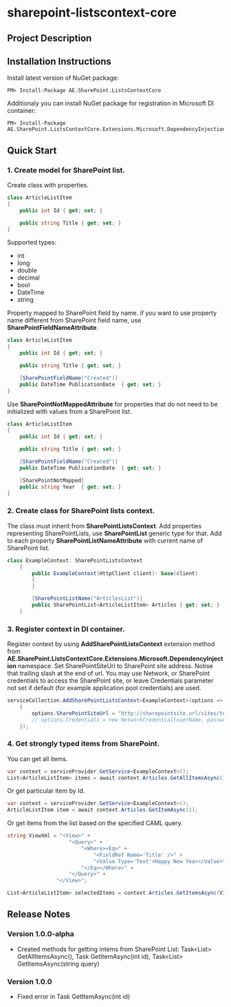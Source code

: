 # sharepoint-listscontext-core

## Project Description


## Installation Instructions

Install latest version of NuGet package:
```
PM> Install-Package AE.SharePoint.ListsContextCore
```

Additionaly you can install NuGet package for registration in Microsoft DI container:
```
PM> Install-Package AE.SharePoint.ListsContextCore.Extensions.Microsoft.DependencyInjection
```

## Quick Start

### 1. Create model for SharePoint list.

Create class with properties.

```csharp
class ArticleListItem
{        
    public int Id { get; set; }

    public string Title { get; set; }
}
```

Supported types:
* int
* long
* double
* decimal
* bool
* DateTime
* string

Property mapped to SharePoint field by name.
if you want to use property name different from SharePoint field name, use **SharePointFieldNameAttribute**.
```csharp
class ArticleListItem
{        
    public int Id { get; set; }

    public string Title { get; set; }

    [SharePointFieldName("Created")]
    public DateTime PublicationDate  { get; set; }
}
```

Use **SharePointNotMappedAttribute** for properties that do not need to be initialized with values from a SharePoint list.

```csharp
class ArticleListItem
{        
    public int Id { get; set; }

    public string Title { get; set; }

    [SharePointFieldName("Created")]
    public DateTime PublicationDate  { get; set; }

    [SharePointNotMapped]
    public string Year  { get; set; }
}
```

### 2. Create class for SharePoint lists context.

The class must inherit from **SharePointListsContext**.
Add properties representing SharePointLists, use **SharePointList<T>** generic type for that.
Add to each property **SharePointListNameAttribute** with current name of SharePoint list.

```csharp
class ExampleContext: SharePointListsContext
    {
        public ExampleContext(HttpClient client): base(client)
        {            
        }

        [SharePointListName("ArticlesList")]
        public SharePointList<ArticleListItem> Articles { get; set; }
    }
```

### 3. Register context in DI container.

Register context by using **AddSharePointListsContext<T>** extension method from **AE.SharePoint.ListsContextCore.Extensions.Microsoft.DependencyInjection** namespace.
Set SharePointSiteUrl to SharePoint site address. Notise that trailing slash at the end of url.
You may use Network, or SharePoint credentials to access the SharePoint site, or leave Credentials parameter not set if default (for example application pool credentials) are used.

```csharp
serviceCollection.AddSharePointListsContext<ExampleContext>(options =>
    {
        options.SharePointSiteUrl = "http://sharepointsite.url/sites/test-site/";
        // options.Credentials = new NetworkCredential(userName, password);
    });
```

### 4. Get strongly typed items from SharePoint.

You can get all items.

```csharp
var context = serviceProvider.GetService<ExampleContext>();
List<ArticleListItem> items = await context.Articles.GetAllItemsAsync();
```

Or get particular item by Id.

```csharp
var context = serviceProvider.GetService<ExampleContext>();
ArticleListItem item = await context.Articles.GetItemAsync(1);
```

Or get items from the list based on the specified CAML query.

```csharp
string ViewXml = "<View>" +
                    "<Query>" +
                        "<Where><Eq>" +
                            "<FieldRef Name='Title' />" +
                            "<Value Type='Text'>Happy New Year</Value>" +
                        "</Eq></Where>" +
                    "</Query>" +
                "</View>";

List<ArticleListItem> selectedItems = context.Articles.GetItemsAsync(ViewXml)
```

## Release Notes

### Version 1.0.0-alpha
- Created methods for getting intems from SharePoint List: Task<List<T>> GetAllItemsAsync(), Task<T> GetItemAsync(int id), Task<List<T>> GetItemsAsync(string query)

### Version 1.0.0
- Fixed error in Task<T> GetItemAsync(int id)
